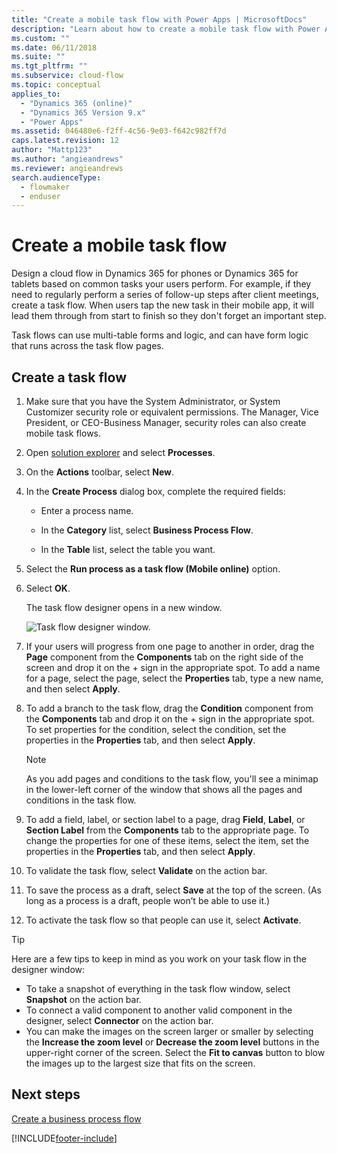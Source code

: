 ```yaml
---
title: "Create a mobile task flow with Power Apps | MicrosoftDocs"
description: "Learn about how to create a mobile task flow with Power Apps."
ms.custom: ""
ms.date: 06/11/2018
ms.suite: ""
ms.tgt_pltfrm: ""
ms.subservice: cloud-flow
ms.topic: conceptual
applies_to: 
  - "Dynamics 365 (online)"
  - "Dynamics 365 Version 9.x"
  - "Power Apps"
ms.assetid: 046480e6-f2ff-4c56-9e03-f642c982ff7d
caps.latest.revision: 12
author: "Mattp123"
ms.author: "angieandrews"
ms.reviewer: angieandrews
search.audienceType: 
  - flowmaker
  - enduser
---
```

# Create a mobile task flow


Design a cloud flow in Dynamics 365 for phones or Dynamics 365 for tablets based on common tasks your users perform. For example, if they need to regularly perform a series of follow-up steps after client meetings, create a task flow. When users tap the new task in their mobile app, it will lead them through from start to finish so they don't forget an important step.  
  
 Task flows can use multi-table forms and logic, and can have form logic that runs across the task flow pages.  
  
## Create a task flow
  
1. Make sure that you have the System Administrator, or System Customizer security role or equivalent permissions. The Manager, Vice President, or CEO-Business Manager, security roles can also create mobile task flows. 
  
2. Open [solution explorer](/powerapps/maker/model-driven-apps/advanced-navigation#solution-explorer) and select **Processes**.  
  
3.  On the **Actions** toolbar, select **New**.  
  
4.  In the **Create Process** dialog box, complete the required fields:  
  
    -   Enter a process name.  
  
    -   In the **Category** list, select **Business Process Flow**.  
  
    -   In the **Table** list, select the table you want.  
  
5.  Select the **Run process as a task flow (Mobile online)** option.  
  
6.  Select **OK**.
  
     The task flow designer opens in a new window.  
  
     ![Task flow designer window.](media/task-flow-designer-window.png "Task flow designer window") 
  
7.  If your users will progress from one page to another in order, drag the **Page** component from the **Components** tab on the right side of the screen and drop it on the + sign in the appropriate spot. To add a name for a page, select the page, select the **Properties** tab, type a new name, and then select **Apply**.  
  
8.  To add a branch to the task flow, drag the **Condition** component from the **Components** tab and drop it on the + sign in the appropriate spot. To set properties for the condition, select the condition, set the properties in the **Properties** tab, and then select **Apply**.  
  
    > [!NOTE]
    >  As you add pages and conditions to the task flow, you'll see a minimap in the lower-left corner of the window that shows all the pages and conditions in the task flow.  
  
9. To add a field, label,  or section label  to a page, drag **Field**, **Label**, or **Section Label** from the **Components** tab to the appropriate page. To change the properties for one of these items, select the item, set the properties in the **Properties** tab, and then select **Apply**.  
  
10. To validate the task flow, select **Validate** on the action bar.  
  
11. To save the process as a draft, select **Save** at the top of the screen. (As long as a process is a draft, people won’t be able to use it.)  
  
12. To activate the task flow so that people can use it, select **Activate**.  
  
> [!TIP]
>  Here are a few tips to keep in mind as you work on your task flow in the designer window:  
>   
> -  To take a snapshot of everything in the task flow window, select **Snapshot** on the action bar.  
> -  To connect a valid component to another valid component in the designer, select **Connector** on the action bar.  
> -  You can make the images on the screen larger or smaller by selecting the **Increase the zoom level** or **Decrease the zoom level** buttons in the upper-right corner of the screen. Select the **Fit to canvas** button to blow the images up to the largest size that fits on the screen.  
  
## Next steps  
 [Create a business process flow](create-business-process-flow.md)   



[!INCLUDE[footer-include](includes/footer-banner.md)]
